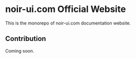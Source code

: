 # noir-ui.com Official Website

This is the monorepo of noir-ui.com documentation website.

## Contribution

Coming soon.
